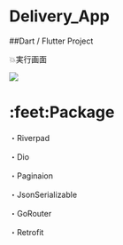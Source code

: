 # Delivery_App


##Dart / Flutter Project

 :boom:実行画面

<img src = "https://user-images.githubusercontent.com/56061518/227767193-3df4562f-b78e-4a82-b62e-131c3069a7a8.gif">


<h1> :feet:Package</h1>


・Riverpad

・Dio

・Paginaion

・JsonSerializable

・GoRouter

・Retrofit


